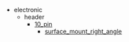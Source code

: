 * electronic
  * header
    * [10_pin](electronic/header/10_pin)
      * [surface_mount_right_angle](electronic/header/10_pin/surface_mount_right_angle)
